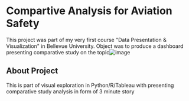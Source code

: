 # Compartive Analysis for Aviation Safety


This project was part of my very first course "Data Presentation & Visualization" in Bellevue University.  Object was to produce a dashboard presenting comparative study on the topic![image](https://user-images.githubusercontent.com/66280862/177009798-3d73ed6b-b118-43db-998d-6b03674f464f.png)

## About Project
This is part of visual exploration in Python/R/Tableau with presenting comparative study analysis in form of  3 minute story
